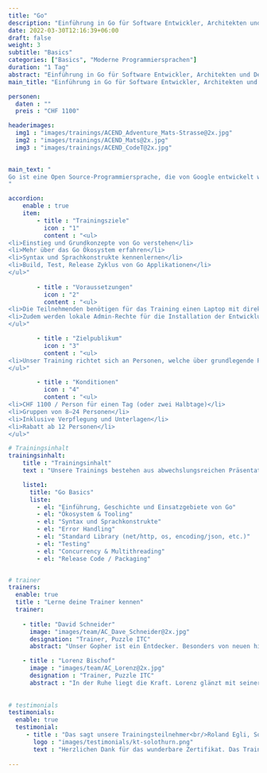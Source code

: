 ```yaml
---
title: "Go"
description: "Einführung in Go für Software Entwickler, Architekten und DevOps Engineers."
date: 2022-03-30T12:16:39+06:00
draft: false
weight: 3
subtitle: "Basics"
categories: ["Basics", "Moderne Programmiersprachen"]
duration: "1 Tag"
abstract: "Einführung in Go für Software Entwickler, Architekten und DevOps Engineers."
main_title: "Einführung in Go für Software Entwickler, Architekten und DevOps Engineers."

personen: 
  daten : ""
  preis : "CHF 1100"

headerimages:
  img1 : "images/trainings/ACEND_Adventure_Mats-Strasse@2x.jpg"
  img2 : "images/trainings/ACEND_Mats@2x.jpg"
  img3 : "images/trainings/ACEND_CodeT@2x.jpg"
  

main_text: "
Go ist eine Open Source-Programmiersprache, die von Google entwickelt wurde. Das Augenmerk lag dabei auf Pragmatismus, damit möglichst einfacher und sauberer Programmcode erstellt werden kann, welcher effizient ausgeführt wird. Go kommt häufig zum Einsatz bei Anwendungen und Infrastrukturkomponenten, welche auf skalierbaren Netzwerkdiensten, Cloud Computing und Containern basieren.
"

accordion:
    enable : true
    item:
        - title : "Trainingsziele"
          icon : "1"
          content : "<ul>
<li>Einstieg und Grundkonzepte von Go verstehen</li>
<li>Mehr über das Go Ökosystem erfahren</li>
<li>Syntax und Sprachkonstrukte kennenlernen</li>
<li>Build, Test, Release Zyklus von Go Applikationen</li>
</ul>"
 
        - title : "Voraussetzungen"
          icon : "2"
          content : "<ul>
<li>Die Teilnehmenden benötigen für das Training einen Laptop mit direktem Zugang zum Internet.</li>
<li>Zudem werden lokale Admin-Rechte für die Installation der Entwicklungsumgebung benötigt.</li>
</ul>"

        - title : "Zielpublikum"
          icon : "3"
          content : "<ul>
<li>Unser Training richtet sich an Personen, welche über grundlegende Programmierkenntnisse verfügen.</li>
</ul>"

        - title : "Konditionen"
          icon : "4"
          content : "<ul>
<li>CHF 1100 / Person für einen Tag (oder zwei Halbtage)</li>
<li>Gruppen von 8–24 Personen</li>
<li>Inklusive Verpflegung und Unterlagen</li>
<li>Rabatt ab 12 Personen</li>
</ul>"

# Trainingsinhalt
trainingsinhalt: 
    title : "Trainingsinhalt"
    text : "Unsere Trainings bestehen aus abwechslungsreichen Präsentationen und hands-on Labs, um deren Inhalt auf spannende Art und Weise zu übermitteln.<br/>"

    liste1:
      title: "Go Basics"
      liste:
        - el: "Einführung, Geschichte und Einsatzgebiete von Go"
        - el: "Ökosystem & Tooling"
        - el: "Syntax und Sprachkonstrukte"
        - el: "Error Handling"
        - el: "Standard Library (net/http, os, encoding/json, etc.)"
        - el: "Testing"
        - el: "Concurrency & Multithreading"
        - el: "Release Code / Packaging"


# trainer
trainers:
  enable: true
  title : "Lerne deine Trainer kennen"
  trainer:
     
    - title: "David Schneider"
      image: "images/team/AC_Dave_Schneider@2x.jpg"
      designation: "Trainer, Puzzle ITC"
      abstract: "Unser Gopher ist ein Entdecker. Besonders von neuen hippen Technologien, sowie auch von feinen hopfigen Variationen unter der Lauben der Berner Altstadt."

    - title : "Lorenz Bischof"
      image : "images/team/AC_Lorenz@2x.jpg"
      designation : "Trainer, Puzzle ITC"
      abstract : "In der Ruhe liegt die Kraft. Lorenz glänzt mit seiner ruhigen und besonnenen Art bei den komplexesten Themen in der IT-Welt."
      
      
# testimonials
testimonials:
  enable: true
  testimonial:
     - title : "Das sagt unsere Trainingsteilnehmer<br/>Roland Egli, Solothurn"
       logo : "images/testimonials/kt-solothurn.png"
       text : "Herzlichen Dank für das wunderbare Zertifikat. Das Training war sehr lernreich und der Austausch mit den anderen Trainees empfand ich als sehr wertvoll. Toll organisiert."
      
---
```


